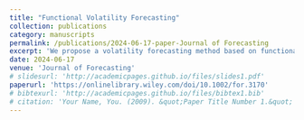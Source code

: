 ```yaml
---
title: "Functional Volatility Forecasting"
collection: publications
category: manuscripts
permalink: /publications/2024-06-17-paper-Journal of Forecasting
excerpt: 'We propose a volatility forecasting method based on functional time series. Asymptotic theory related to the estimation of latent volatility curves via functional principal analysis is formally established, laying a solid theoretical foundation of the proposed forecasting method. And the proposed functional approach fully exploits the rich intraday information and hence leads to more accurate volatility forecasts.'
date: 2024-06-17
venue: 'Journal of Forecasting'
# slidesurl: 'http://academicpages.github.io/files/slides1.pdf'
paperurl: 'https://onlinelibrary.wiley.com/doi/10.1002/for.3170'
# bibtexurl: 'http://academicpages.github.io/files/bibtex1.bib'
# citation: 'Your Name, You. (2009). &quot;Paper Title Number 1.&quot; <i>Journal 1</i>. 1(1).'
---
```

